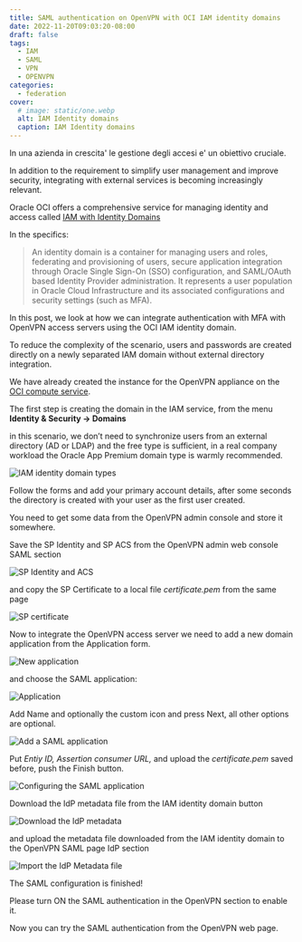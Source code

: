 ```yaml
---
title: SAML authentication on OpenVPN with OCI IAM identity domains
date: 2022-11-20T09:03:20-08:00
draft: false
tags:
  - IAM
  - SAML
  - VPN
  - OPENVPN
categories:
  - federation
cover:
  # image: static/one.webp
  alt: IAM Identity domains
  caption: IAM Identity domains
---
```


In una azienda in crescita' le gestione degli accesi e' un obiettivo cruciale.

In addition to the requirement to simplify user management and improve security, integrating with external services is becoming increasingly relevant.

Oracle OCI offers a comprehensive service for managing identity and access called [IAM with Identity Domains](https://docs.oracle.com/en-us/iaas/Content/Identity/home.htm)

In the specifics:

>An identity domain is a container for managing users and roles, federating and provisioning of users, secure application integration through Oracle Single Sign-On (SSO) configuration, and SAML/OAuth based Identity Provider administration. It represents a user population in Oracle Cloud Infrastructure and its associated configurations and security settings (such as MFA).

In this post, we look at how we can integrate authentication with MFA with OpenVPN access servers using the OCI IAM identity domain.

To reduce the complexity of the scenario, users and passwords are created directly on a newly separated IAM domain without external directory integration.

We have already created the instance for the OpenVPN appliance on the [OCI compute service](https://docs.oracle.com/en-us/iaas/Content/Compute/home.htm).

The first step is creating the domain in the IAM service, from the menu **Identity & Security -> Domains**

in this scenario, we don’t need to synchronize users from an external directory (AD or LDAP) and the free type is sufficient, in a real company workload the Oracle App Premium domain type is warmly recommended.

![IAM identity domain types](static/one.webp "IAM identity domain types")

Follow the forms and add your primary account details, after some seconds the directory is created with your user as the first user created.

You need to get some data from the OpenVPN admin console and store it somewhere.

Save the SP Identity and SP ACS from the OpenVPN admin web console SAML section

![SP Identity and ACS](static/two.webp "SP Identity and ACS")

and copy the SP Certificate to a local file _certificate.pem_ from the same page

![SP certificate](static/three.webp "SP certificate")

Now to integrate the OpenVPN access server we need to add a new domain application from the Application form.

![New application](static/four.webp "New application")

and choose the SAML application:

![Application](static/five.webp "Application")

Add Name and optionally the custom icon and press Next, all other options are optional.

![Add a SAML application](static/six.webp "Add a SAML application")

Put _Entiy ID, Assertion consumer URL,_ and upload the _certificate.pem_ saved before, push the Finish button.

![Configuring the SAML application](static/seven.webp "Configuring the SAML application")

Download the IdP metadata file from the IAM identity domain button

![Download the IdP metadata](static/eight.webp "Download the IdP metadata")

and upload the metadata file downloaded from the IAM identity domain to the OpenVPN SAML page IdP section

![Import the IdP Metadata file](static/eight.webp "Import the IdP Metadata file")

The SAML configuration is finished!

Please turn ON the SAML authentication in the OpenVPN section to enable it.

Now you can try the SAML authentication from the OpenVPN web page.